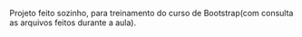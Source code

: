 Projeto feito sozinho, para treinamento do curso de Bootstrap(com consulta as arquivos feitos durante a aula).
